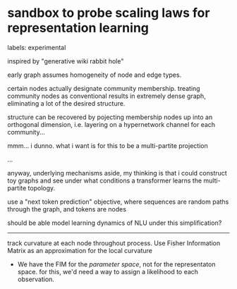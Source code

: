 # sandbox to probe scaling laws for representation learning

labels: experimental


inspired by "generative wiki rabbit hole"

early graph assumes homogeneity of node and edge types.

certain nodes actually designate community membership. treating community nodes as conventional results in extremely dense graph, eliminating a lot of the desired structure.

structure can be recovered by pojecting membership nodes up into an orthogonal dimension, i.e. layering on a hypernetwork channel for each community...

mmm... i dunno. what i want is for this to be a multi-partite projection

...

anyway, underlying mechanisms aside, my thinking is that i could construct toy graphs and see under what conditions a transformer learns the multi-partite topology. 

use a "next token prediction" objective, where sequences are random paths through the graph, and tokens are nodes

should be able model learning dynamics of NLU under this simplification?

---

track curvature at each node throughout process. Use Fisher Information Matrix as an approximation for the local curvature

- We have the FIM for the *parameter space*, not for the representaton space. for this, we'd need a way to assign a likelihood to each observation.
